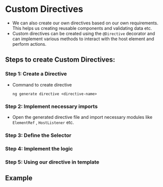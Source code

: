# Custom Directives

- We can also create our own directives based on our own requirements. This helps us creating reusable components and validating data etc. 
- Custom directives can be created using the `@Directive` decorator and can implement various methods to interact with the host element and perform actions.

## Steps to create Custom Directives:

### Step 1: Create a Directive
- Command to create directive
    ```
    ng generate directive <directive-name>
    ```

### Step 2: Implement necessary imports
- Open the generated directive file and import necessary modules like `ElementRef` , `HostListener` etc.


### Step 3: Define the Selector

### Step 4: Implement the logic

### Step 5: Using our directive in template

## Example